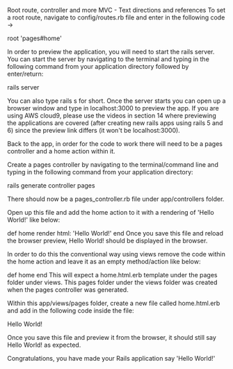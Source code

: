 Root route, controller and more MVC - Text directions and references
To set a root route, navigate to config/routes.rb file and enter in the following code ->

root 'pages#home'

In order to preview the application, you will need to start the rails server. You can start the server by navigating to the terminal and typing in the following command from your application directory followed by enter/return:

rails server

You can also type rails s for short. Once the server starts you can open up a browser window and type in localhost:3000 to preview the app. If you are using AWS cloud9, please use the videos in section 14 where previewing the applications are covered (after creating new rails apps using rails 5 and 6) since the preview link differs (it won't be localhost:3000).

Back to the app, in order for the code to work there will need to be a pages controller and a home action within it.

Create a pages controller by navigating to the terminal/command line and typing in the following command from your application directory:

rails generate controller pages

There should now be a pages_controller.rb file under app/controllers folder.

Open up this file and add the home action to it with a rendering of 'Hello World!' like below:

def home
  render html: 'Hello World!'
end
Once you save this file and reload the browser preview, Hello World! should be displayed in the browser.

In order to do this the conventional way using views remove the code within the home action and leave it as an empty method/action like below:

def home
end
This will expect a home.html.erb template under the pages folder under views. This pages folder under the views folder was created when the pages controller was generated.

Within this app/views/pages folder, create a new file called home.html.erb and add in the following code inside the file:

Hello World!

Once you save this file and preview it from the browser, it should still say Hello World! as expected.

Congratulations, you have made your Rails application say 'Hello World!'
